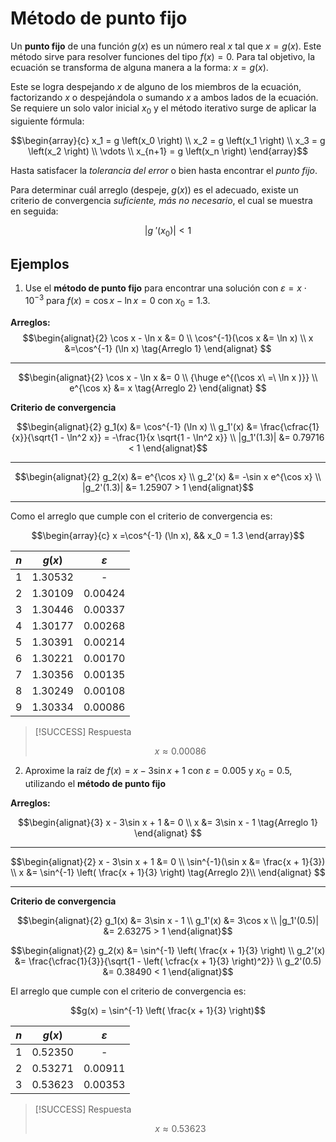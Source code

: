 # Método de punto fijo

Un **punto fijo** de una función $g \left(x \right)$ es un número real $x$ tal que $x=g \left(x \right)$. Este método sirve para resolver funciones del tipo $f \left(x \right) = 0$. Para tal objetivo, la ecuación se transforma de alguna manera a la forma: $x = g \left(x \right)$.

Este se logra despejando $x$ de alguno de los miembros de la ecuación, factorizando $x$ o despejándola o sumando $x$ a ambos lados de la ecuación. Se requiere un solo valor inicial $x_0$ y el método iterativo surge de aplicar la siguiente fórmula:

$$\begin{array}{c}
x_1 = g \left(x_0 \right) \\
x_2 = g \left(x_1 \right) \\
x_3 = g \left(x_2 \right) \\
\vdots \\
x_{n+1} = g \left(x_n \right)
\end{array}$$

Hasta satisfacer la _tolerancia del error_ o bien hasta encontrar el _punto fijo_.

Para determinar cuál arreglo (despeje, $g(x)$) es el adecuado, existe un criterio de convergencia _suficiente, más no necesario_, el cual se muestra en seguida:

$$\lvert g\:' \left(x_0 \right) \rvert < 1$$

## Ejemplos

1. Use el **método de punto fijo** para encontrar una solución con $\varepsilon = x \cdot 10^{-3}$ para $f(x) = \cos x - \ln x = 0$ con $x_0 = 1.3$.

**Arreglos:**
$$\begin{alignat}{2}
\cos x - \ln x &= 0 \\
\cos^{-1}(\cos x &= \ln x) \\
x &=\cos^{-1} (\ln x) \tag{Arreglo 1}
\end{alignat} $$

---

$$\begin{alignat}{2}
\cos x - \ln x &= 0 \\
 {\huge e^{(\cos x\ =\ \ln x )}}  \\
e^{\cos x} &= x \tag{Arreglo 2}
\end{alignat} $$

**Criterio de convergencia**

$$\begin{alignat}{2}
g_1(x) &= \cos^{-1} (\ln x) \\
g_1'(x) &= \frac{\cfrac{1}{x}}{\sqrt{1 - \ln^2 x}} 
=  -\frac{1}{x \sqrt{1 - \ln^2 x}} \\
|g_1'(1.3)| &= 0.79716 < 1
\end{alignat}$$

---

$$\begin{alignat}{2}
g_2(x) &= e^{\cos x} \\
g_2'(x) &= -\sin x e^{\cos x} \\
|g_2'(1.3)| &= 1.25907 > 1
\end{alignat}$$

---

Como el arreglo que cumple con el criterio de convergencia es:

$$\begin{array}{c}
x =\cos^{-1} (\ln x), && x_0 = 1.3
\end{array}$$

| $n$ | $g(x)$  |   $ε$   |
|:---:|:-------:|:-------:|
|  1  | 1.30532 |    -    |
|  2  | 1.30109 | 0.00424 |
|  3  | 1.30446 | 0.00337 |
|  4  | 1.30177 | 0.00268 |
|  5  | 1.30391 | 0.00214 |
|  6  | 1.30221 | 0.00170 |
|  7  | 1.30356 | 0.00135 |
|  8  | 1.30249 | 0.00108 |
|  9  | 1.30334 | 0.00086 |

> [!SUCCESS] Respuesta
> 
>$$x \approx 0.00086$$

2. Aproxime la raíz de $f(x) = x-3\sin x + 1$ con $\varepsilon = 0.005$ y $x_0 = 0.5$, utilizando el **método de punto fijo**

**Arreglos:**

$$\begin{alignat}{3}
x - 3\sin x + 1 &= 0 \\
x &= 3\sin x - 1 \tag{Arreglo 1}
\end{alignat} $$

---

$$\begin{alignat}{2}
x - 3\sin x + 1 &= 0 \\
\sin^{-1}(\sin x &= \frac{x + 1}{3}) \\
x &= \sin^{-1} \left( \frac{x + 1}{3} \right) \tag{Arreglo 2}\\
\end{alignat} $$
****

**Criterio de convergencia**

$$\begin{alignat}{2}
g_1(x) &= 3\sin x - 1 \\ 
g_1'(x) &= 3\cos x \\ 
|g_1'(0.5)| &= 2.63275 > 1
\end{alignat}$$

$$\begin{alignat}{2}
g_2(x) &= \sin^{-1} \left( \frac{x + 1}{3} \right) \\ 
g_2'(x) &= \frac{\cfrac{1}{3}}{\sqrt{1 - \left( \cfrac{x + 1}{3} \right)^2}} \\
g_2'(0.5) &= 0.38490 < 1
\end{alignat}$$

El arreglo que cumple con el criterio de convergencia es: 

$$g(x) = \sin^{-1} \left( \frac{x + 1}{3} \right)$$

| $n$ | $g(x)$  |   $ε$   |
|:---:|:-------:|:-------:|
|  1  | 0.52350 |    -    |
|  2  | 0.53271 | 0.00911 |
|  3  | 0.53623 | 0.00353 |


> [!SUCCESS] Respuesta
> 
>$$x \approx 0.53623$$

